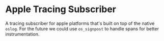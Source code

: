 # Apple Tracing Subscriber

A tracing subscriber for apple platforms that's built on top of the native `oslog`.
For the future we could use `os_signpost` to handle spans for better instrumentation.
